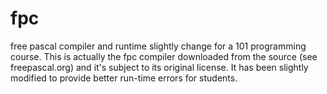 # fpc
free pascal compiler and runtime slightly change for a 101 programming course.
This is actually the fpc compiler downloaded from the source (see freepascal.org) and it's subject to its original license.
It has been slightly modified to provide better run-time errors for students.
